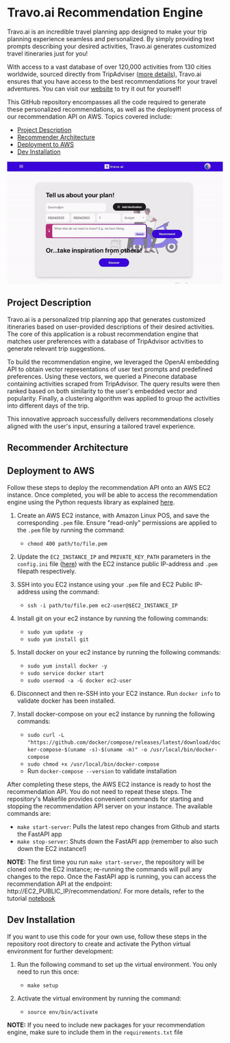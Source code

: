 # Travo.ai Recommendation Engine

Travo.ai is an incredible travel planning app designed to make your trip planning experience seamless and personalized. By simply providing text prompts describing your desired activities, Travo.ai generates customized travel itineraries just for you!

With access to a vast database of over 120,000 activities from 130 cities worldwide, sourced directly from TripAdviser ([more details](https://github.com/mattwheeler092/tripadvisor-scraper)), Travo.ai ensures that you have access to the best recommendations for your travel adventures. You can visit our  [website](https://eclectic-brioche-a372fe.netlify.app/) to try it out for yourself!

This GitHub repository encompasses all the code required to generate these personalized recommendations, as well as the deployment process of our recommendation API on AWS. Topics covered include:

- [Project Description](#project-description)
- [Recommender Architecture](#recommender-architecture)
- [Deployment to AWS](#deployment-to-aws)
- [Dev Installation](#dev-installation)


![](https://github.com/mattwheeler092/travo-ai-recommendation-engine/blob/main/images/travo-ai-demo.gif)

## Project Description

Travo.ai is a personalized trip planning app that generates customized itineraries based on user-provided descriptions of their desired activities. The core of this application is a robust recommendation engine that matches user preferences with a database of TripAdvisor activities to generate relevant trip suggestions.

To build the recommendation engine, we leveraged the OpenAI embedding API to obtain vector representations of user text prompts and predefined preferences. Using these vectors, we queried a Pinecone database containing activities scraped from TripAdvisor. The query results were then ranked based on both similarity to the user's embedded vector and popularity. Finally, a clustering algorithm was applied to group the activities into different days of the trip.

This innovative approach successfully delivers recommendations closely aligned with the user's input, ensuring a tailored travel experience.


## Recommender Architecture

## Deployment to AWS

Follow these steps to deploy the recommendation API onto an AWS EC2 instance. Once completed, you will be able to access the recommendation engine using the Python requests library as explained [here](https://github.com/mattwheeler092/travo-ai-recommendation-engine/blob/main/tutorial.ipynb).

1. Create an AWS EC2 instance, with Amazon Linux POS, and save the corresponding `.pem` file. Ensure "read-only" permissions are applied to the `.pem` file by running the command: 
   - `chmod 400 path/to/file.pem`

2. Update the `EC2_INSTANCE_IP` and `PRIVATE_KEY_PATH` parameters in the `config.ini` file ([here](https://github.com/mattwheeler092/travo-ai-recommendation-engine/blob/main/config.ini)) with the EC2 instance public IP-address and `.pem` filepath respectively.

3. SSH into you EC2 instance using your `.pem` file and EC2 Public IP-address using the command: 
   - `ssh -i path/to/file.pem ec2-user@$EC2_INSTANCE_IP`

4. Install git on your ec2 instance by running the following commands:
   - `sudo yum update -y`
   - `sudo yum install git`

5. Install docker on your ec2 instance by running the following commands:
   - `sudo yum install docker -y`
   - `sudo service docker start`
   - `sudo usermod -a -G docker ec2-user`

6. Disconnect and then re-SSH into your EC2 instance. Run `docker info` to validate docker has been installed.

7. Install docker-compose on your ec2 instance by running the following commands:
   - `sudo curl -L "https://github.com/docker/compose/releases/latest/download/docker-compose-$(uname -s)-$(uname -m)" -o /usr/local/bin/docker-compose`
   - `sudo chmod +x /usr/local/bin/docker-compose`
   - Run `docker-compose --version` to validate installation

After completing these steps, the AWS EC2 instance is ready to host the recommendation API. You do not need to repeat these steps. The repository's Makefile provides convenient commands for starting and stopping the recommendation API server on your instance. The available commands are:

   - `make start-server`: Pulls the latest repo changes from Github and starts the FastAPI app
   - `make stop-server`: Shuts down the FastAPI app (remember to also such down the EC2 instance!)

**NOTE:** The first time you run `make start-server`, the repository will be cloned onto the EC2 instance; re-running the commands will pull any changes to the repo. Once the FastAPI app is running, you can access the recommendation API at the endpoint: http://EC2_PUBLIC_IP/recommendation/. For more details, refer to the tutorial [notebook](https://github.com/mattwheeler092/travo-ai-recommendation-engine/blob/main/tutorial.ipynb)


## Dev Installation

If you want to use this code for your own use, follow these steps in the repository root directory to create and activate the Python virtual environment for further development:

1. Run the following command to set up the virtual environment. You only need to run this once:
   - `make setup`

2. Activate the virtual environment by running the command:
   - `source env/bin/activate`

**NOTE:** If you need to include new packages for your recommendation engine, make sure to include them in the `requirements.txt` file
